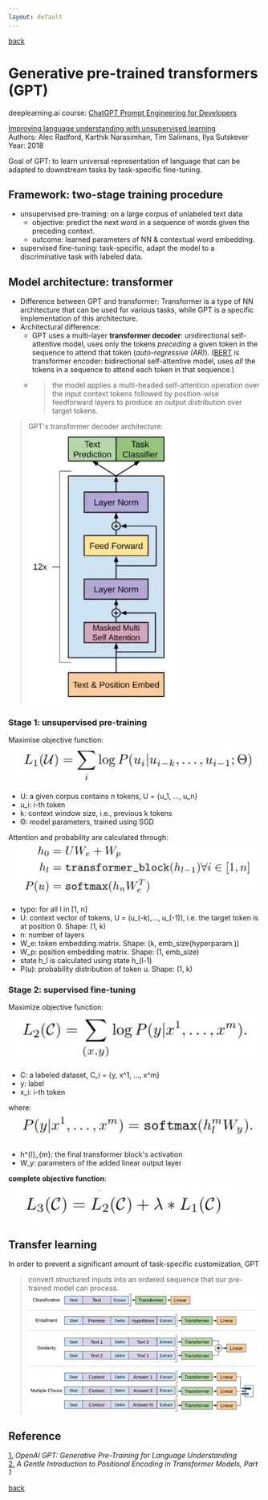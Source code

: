 ```yaml
---
layout: default
---
```


[back](../index.md)

# Generative pre-trained transformers (GPT)

deeplearning.ai course: [ChatGPT Prompt Engineering for Developers]()

[Improving language understanding with unsupervised learning](https://openai.com/research/language-unsupervised) <br>
Authors: Alec Radford, Karthik Narasimhan, Tim Salimans, Ilya Sutskever<br>
Year: 2018

Goal of GPT: to learn universal representation of language that can be adapted to downstream tasks by task-specific fine-tuning.

## Framework: **two-stage training procedure**
- unsupervised pre-training: on a large corpus of unlabeled text data
  - objective: predict the next word in a sequence of words given the preceding context.
  - outcome: learned parameters of NN & contextual word embedding.
- supervised fine-tuning: task-specific, adapt the model to a discriminative task with labeled data.

## Model architecture: **transformer**
- Difference between GPT and transformer:
Transformer is a type of NN architecture that can be used for various tasks, 
while GPT is a specific implementation of this architecture. <br>
- Architectural difference: 
  - GPT uses a multi-layer **transformer decoder**: unidirectional self-attentive model, uses only the tokens *preceding* a given token in the 
  sequence to attend that token (*auto-regressive (AR)*). ([BERT](../subsecs/bert.md) is transformer encoder: bidirectional self-attentive model, 
  uses *all* the tokens in a sequence to attend each token in that sequence.)
  - > the model applies a multi-headed self-attention operation over the input context tokens followed by position-wise 
    feedforward layers to produce an output distribution over target tokens.

> GPT's transformer decoder architecture: <br>
> ![gpt](../pics/gpt.JPG) 

### Stage 1: unsupervised pre-training
Maximise objective function: <br>
![gpt_pretrain](../pics/gpt_pretrain.JPG) <br>
- U: a given corpus contains n tokens, U = {u_1, ..., u_n}
- u_i: i-th token 
- k: context window size, i.e., previous k tokens
- Θ: model parameters, trained using SGD

Attention and probability are calculated through: <br>
![gpt_att](../pics/gpt_att.JPG) <br>
- typo: for all l in [1, n]
- U: context vector of tokens, U = (u_(-k),..., u_(-1)), i.e. the target token is at position 0. Shape: (1, k)
- n: number of layers
- W_e: token embedding matrix. Shape: (k, emb_size(hyperparam.))
- W_p: position embedding matrix. Shape: (1, emb_size)
- state h_l is calculated using state h_(l-1)
- P(u): probability distribution of token u. Shape: (1, k)

[comment]: <> (- TODO: add explanation to calculation)

### Stage 2: supervised fine-tuning
Maximize objective function: <br>
![gpt_ft](../pics/gpt_ft.JPG) <br>
- C: a labeled dataset, C_i = {y, x^1, ..., x^m}
- y: label
- x_i: i-th token

where: <br>
![gpt_ft_prob](../pics/gpt_ft_prob.JPG) <br>
- h^{l}_{m}: the final transformer block's activation
- W_y: parameters of the added linear output layer

**complete objective function**: <br>
![gpt_obj](../pics/gpt_obj.JPG)

## Transfer learning
In order to prevent a significant amount of task-specific customization, GPT
> convert structured inputs into an ordered sequence that our pre-trained model can process.
> ![gpt_tl](../pics/gpt_tl.JPG)


## Reference
[1.](https://medium.com/dataseries/openai-gpt-generative-pre-training-for-language-understanding-bbbdb42b7ff4) *OpenAI GPT: Generative Pre-Training for Language Understanding* <br>
[2.](https://machinelearningmastery.com/a-gentle-introduction-to-positional-encoding-in-transformer-models-part-1/) *A Gentle Introduction to Positional Encoding in Transformer Models, Part 1* <br>


[back](../index.md)